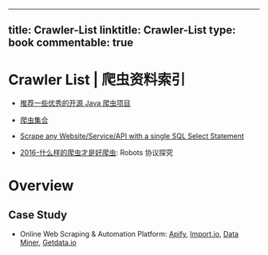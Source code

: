 
---
title: Crawler-List
linktitle: Crawler-List
type: book
commentable: true
---

# Crawler List | 爬虫资料索引

- [推荐一些优秀的开源 Java 爬虫项目](https://zhuanlan.zhihu.com/p/24844250)

- [爬虫集合](https://github.com/facert/awesome-spider)

- [Scrape any Website/Service/API with a single SQL Select Statement](https://hackernoon.com/scrape-any-website-service-api-with-a-single-sql-select-statement-8d60be1e9a49#.qk9dmtpdv)

- [2016-什么样的爬虫才是好爬虫](https://parg.co/EBM): Robots 协议探究

# Overview

## Case Study

- Online Web Scraping & Automation Platform: [Apify](https://www.apify.com/), [Import.io](https://www.import.io/), [Data Miner](https://data-miner.io/), [Getdata.io](https://getdata.io/docs/semantic-query-language/api)

    